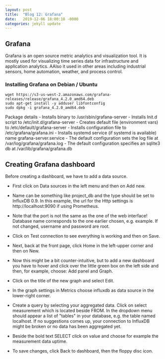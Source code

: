 ```yaml
---
layout: post
title:  "Blog 12: Grafana"
date:   2019-12-06 18:00:18 -0000
categories: jekyll update
---
```


<h2>Grafana</h2>

Grafana is an open source metric analytics and visualization tool. It is mostly used for visualizing time series data for infrastructure and application analytics. AAlso it used in other areas including industrial sensors, home automation, weather, and process control.

<h3>Installing Grafana on Debian / Ubuntu</h3>

    wget https://s3-us-west-2.amazonaws.com/grafana-releases/release/grafana_4.2.0_amd64.deb
    sudo apt-get install -y adduser libfontconfig
    sudo dpkg -i grafana_4.2.0_amd64.deb

Package details
    - Installs binary to /usr/sbin/grafana-server
    - Installs Init.d script to /etc/init.d/grafana-server
    - Creates default file (environment vars) to /etc/default/grafana-server
    - Installs configuration file to /etc/grafana/grafana.ini
    - Installs systemd service (if systemd is available) name grafana-server.service
    - The default configuration sets the log file at /var/log/grafana/grafana.log
    - The default configuration specifies an sqlite3 db at /var/lib/grafana/grafana.db


<h2>Creating Grafana dashboard</h2>

Before creating a dashboard, we have to add a data source.

  - First click on Data sources in the left menu and then on Add new.

  - Name can be something like project_db and the type should be set to InfluxDB 0.9. In this example, the url for the Http settings is http://localhost:9090 if using Prometheus.

  - Note that the port is not the same as the one of the web interface! Database name corresponds to the one earlier chosen, e.g. example. If not changed, username and password are root.

  - Click on Test connection to see everything is working and then on Save.

  - Next, back at the front page, click Home in the left-upper corner and then on New.

  - Now this might be a bit counter-intuitive, but to add a new dashboard you have to hover and click over the little green box on the left side and then, for example, choose: Add panel and Graph.

  - Click on the title of the new graph and select Edit.

  - In the graph settings in Metrics choose influxdb as data source in the lower-right corner.

  - Create a query by selecting your aggregated data. Click on select measurement which is located beside FROM. In the dropdown menu should appear a list of "tables" in your database, e.g. the table named localhost. If no suggestions comes up, your connection to InfluxDB might be broken or no data has been aggregated yet.

  - Beside the bold text SELECT click on value and choose for example the measurement data uptime.

  - To save changes, click Back to dashboard, then the floppy disc icon.





[jekyll-docs]: https://jekyllrb.com/docs/home
[jekyll-gh]:   https://github.com/jekyll/jekyll
[jekyll-talk]: https://talk.jekyllrb.com/
